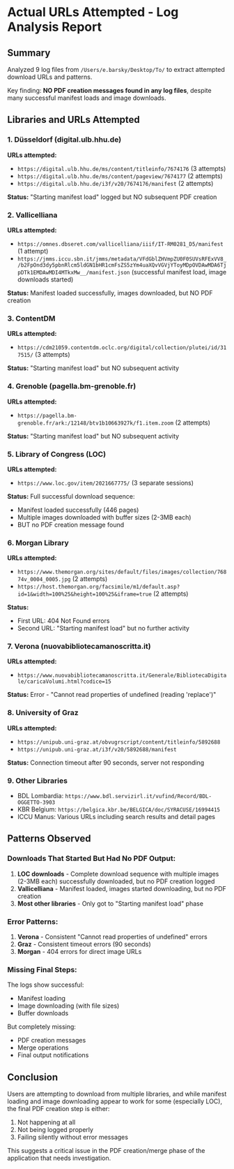 # Actual URLs Attempted - Log Analysis Report

## Summary

Analyzed 9 log files from `/Users/e.barsky/Desktop/To/` to extract attempted download URLs and patterns.

Key finding: **NO PDF creation messages found in any log files**, despite many successful manifest loads and image downloads.

## Libraries and URLs Attempted

### 1. Düsseldorf (digital.ulb.hhu.de)
**URLs attempted:**
- `https://digital.ulb.hhu.de/ms/content/titleinfo/7674176` (3 attempts)
- `https://digital.ulb.hhu.de/ms/content/pageview/7674177` (2 attempts) 
- `https://digital.ulb.hhu.de/i3f/v20/7674176/manifest` (2 attempts)

**Status:** "Starting manifest load" logged but NO subsequent PDF creation

### 2. Vallicelliana
**URLs attempted:**
- `https://omnes.dbseret.com/vallicelliana/iiif/IT-RM0281_D5/manifest` (1 attempt)
- `https://jmms.iccu.sbn.it/jmms/metadata/VFdGblZHVmpZU0F0SUVsRFExVV8_/b2FpOnd3dy5pbnRlcm5ldGN1bHR1cmFsZS5zYm4uaXQvVGVjYToyMDpOVDAwMDA6TjpDTk1EMDAwMDI4MTkxMw__/manifest.json` (successful manifest load, image downloads started)

**Status:** Manifest loaded successfully, images downloaded, but NO PDF creation

### 3. ContentDM
**URLs attempted:**
- `https://cdm21059.contentdm.oclc.org/digital/collection/plutei/id/317515/` (3 attempts)

**Status:** "Starting manifest load" but NO subsequent activity

### 4. Grenoble (pagella.bm-grenoble.fr)
**URLs attempted:**
- `https://pagella.bm-grenoble.fr/ark:/12148/btv1b10663927k/f1.item.zoom` (2 attempts)

**Status:** "Starting manifest load" but NO subsequent activity

### 5. Library of Congress (LOC)
**URLs attempted:**
- `https://www.loc.gov/item/2021667775/` (3 separate sessions)

**Status:** Full successful download sequence:
- Manifest loaded successfully (446 pages)
- Multiple images downloaded with buffer sizes (2-3MB each)
- BUT no PDF creation message found

### 6. Morgan Library
**URLs attempted:**
- `https://www.themorgan.org/sites/default/files/images/collection/76874v_0004_0005.jpg` (2 attempts)
- `https://host.themorgan.org/facsimile/m1/default.asp?id=1&width=100%25&height=100%25&iframe=true` (2 attempts)

**Status:** 
- First URL: 404 Not Found errors
- Second URL: "Starting manifest load" but no further activity

### 7. Verona (nuovabibliotecamanoscritta.it)
**URLs attempted:**
- `https://www.nuovabibliotecamanoscritta.it/Generale/BibliotecaDigitale/caricaVolumi.html?codice=15`

**Status:** Error - "Cannot read properties of undefined (reading 'replace')"

### 8. University of Graz
**URLs attempted:**
- `https://unipub.uni-graz.at/obvugrscript/content/titleinfo/5892688`
- `https://unipub.uni-graz.at/i3f/v20/5892688/manifest`

**Status:** Connection timeout after 90 seconds, server not responding

### 9. Other Libraries
- BDL Lombardia: `https://www.bdl.servizirl.it/vufind/Record/BDL-OGGETTO-3903`
- KBR Belgium: `https://belgica.kbr.be/BELGICA/doc/SYRACUSE/16994415`
- ICCU Manus: Various URLs including search results and detail pages

## Patterns Observed

### Downloads That Started But Had No PDF Output:
1. **LOC downloads** - Complete download sequence with multiple images (2-3MB each) successfully downloaded, but no PDF creation logged
2. **Vallicelliana** - Manifest loaded, images started downloading, but no PDF creation
3. **Most other libraries** - Only got to "Starting manifest load" phase

### Error Patterns:
1. **Verona** - Consistent "Cannot read properties of undefined" errors
2. **Graz** - Consistent timeout errors (90 seconds)
3. **Morgan** - 404 errors for direct image URLs

### Missing Final Steps:
The logs show successful:
- Manifest loading
- Image downloading (with file sizes)
- Buffer downloads

But completely missing:
- PDF creation messages
- Merge operations
- Final output notifications

## Conclusion

Users are attempting to download from multiple libraries, and while manifest loading and image downloading appear to work for some (especially LOC), the final PDF creation step is either:
1. Not happening at all
2. Not being logged properly
3. Failing silently without error messages

This suggests a critical issue in the PDF creation/merge phase of the application that needs investigation.
